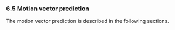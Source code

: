 ### 6.5 Motion vector prediction

The motion vector prediction is described in the following sections.
